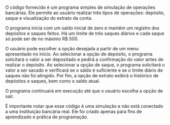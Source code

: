 O código fornecido é um programa simples de simulação de operações bancárias. Ele permite ao usuário realizar três tipos de operações: depósito, saque e visualização do extrato da conta.

O programa inicia com um saldo inicial de zero e mantém um registro dos depósitos e saques feitos. Há um limite de três saques diários e cada saque só pode ser de no máximo R$ 500.

O usuário pode escolher a opção desejada a partir de um menu apresentado no início. Ao selecionar a opção de depósito, o programa solicitará o valor a ser depositado e pedirá a confirmação do valor antes de realizar o depósito. Ao selecionar a opção de saque, o programa solicitará o valor a ser sacado e verificará se o saldo é suficiente e se o limite diário de saques não foi atingido. Por fim, a opção de extrato exibirá o histórico de depósitos e saques, bem como o saldo atual.

O programa continuará em execução até que o usuário escolha a opção de sair.

É importante notar que esse código é uma simulação e não está conectado a uma instituição bancária real. Ele foi criado apenas para fins de aprendizado e prática de programação.
